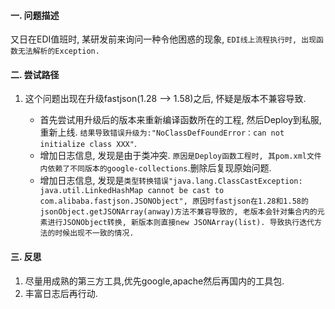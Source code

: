 #### 一. 问题描述
又日在EDI值班时, 某研发前来询问一种令他困惑的现象, `EDI线上流程执行时, 出现函数无法解析的Exception.`

#### 二. 尝试路径
1. 这个问题出现在升级fastjson(1.28 --> 1.58)之后, 怀疑是版本不兼容导致.

    * 首先尝试用升级后的版本来重新编译函数所在的工程, 然后Deploy到私服, 重新上线.  `结果导致错误升级为:"NoClassDefFoundError：can not initialize class XXX"`.
    * 增加日志信息, 发现是由于类冲突. `原因是Deploy函数工程时, 其pom.xml文件内依赖了不同版本的google-collections`.删除后复现原始问题.
    * 增加日志信息, 发现是`类型转换错误"java.lang.ClassCastException: java.util.LinkedHashMap cannot be cast to com.alibaba.fastjson.JSONObject", 原因时fastjson在1.28和1.58的jsonObject.getJSONArray(anway)方法不兼容导致的, 老版本会针对集合内的元素进行JSONObject转换, 新版本则直接new JSONArray(list). 导致执行迭代方法的时候出现不一致的情况.`


#### 三. 反思
1. 尽量用成熟的第三方工具,优先google,apache然后再国内的工具包.
1. 丰富日志后再行动.